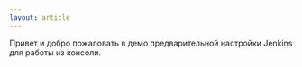 ```yaml
---
layout: article
---
```

Привет и добро пожаловать в демо предварительной настройки Jenkins для работы из консоли.
